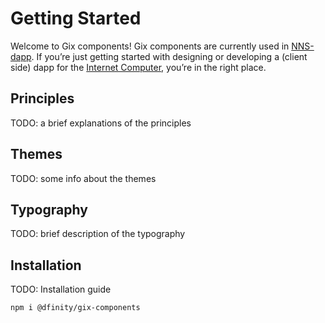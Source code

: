 # Getting Started

Welcome to Gix components! Gix components are currently used in [NNS-dapp](https://nns.ic0.app/). If you’re just getting started with designing or developing a (client side) dapp for the [Internet Computer](https://internetcomputer.org/), you’re in the right place.

## Principles

TODO: a brief explanations of the principles

## Themes

TODO: some info about the themes

## Typography

TODO: brief description of the typography

## Installation

TODO: Installation guide

```bash
npm i @dfinity/gix-components
```
